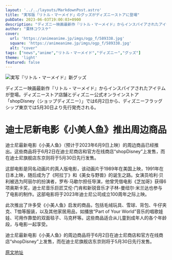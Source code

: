 ```yaml
---
layout: '../../layouts/MarkdownPost.astro'
title: "実写版「リトル・マーメイド」のグッズがディズニーストアに登場"
pubDate: 2023-06-03T19:00:03+0900
description: "ディズニー映画最新作『リトル・マーメイド』からインスパイアされたアイテムが登場。ディズニーストア店舗とディズニー公式オンラインストア「shopDisney（ショップディズニー）」では6月2日から、ディズニーフラッグシップ東京では5月30日より先行発売される。"
author: "栗林コウスケ"
cover:
  url: 'https://animeanime.jp/imgs/ogp_f/589338.jpg'
  square: 'https://animeanime.jp/imgs/ogp_f/589338.jpg'
  alt: "cover"
tags: ["news","anime","リトル・マーメイド","ディズニー","グッズ"]
theme: 'light'
featured: false
---
```


![実写『リトル・マーメイド』新グッズ](https://animeanime.jp/imgs/ogp_f/589338.jpg)

ディズニー映画最新作『リトル・マーメイド』からインスパイアされたアイテムが登場。ディズニーストア店舗とディズニー公式オンラインストア「shopDisney（ショップディズニー）」では6月2日から、ディズニーフラッグシップ東京では5月30日より先行発売される。

# 迪士尼新电影《小美人鱼》推出周边商品

迪士尼最新电影《小美人鱼》（预计于2023年6月9日上映）的周边商品已经推出。这些商品将于6月2日在迪士尼商店和官方在线商店“shopDisney”上发售，而在迪士尼旗舰店东京则将于5月30日先行发售。

这部电影是同名动画片的真人版电影，该动画片于1989年在美国上映，1991年在日本上映，随后成为了《阿拉丁》和《美女与野兽》的诞生之路。女演员哈利·贝利被选为阿丽尔的扮演者，罗布·马歇尔担任导演，他曾凭借电影《芝加哥》获得6项奥斯卡奖，迪士尼音乐巨匠艾伦·门肯和新锐音乐才子林-曼纽尔·米兰达也参与了电影的制作。这部电影将于2023年迪士尼公司成立100周年之际上映。

此次推出了许多受《小美人鱼》启发的商品，包括毛绒玩具、雪球、背包、牛仔夹克、T恤等服装，以及其他家居用品，如播放“Part of Your World”音乐的唱歌娃娃、可用作靠垫的双面毯子、马克杯等。这些商品适合从儿童到成年人的各个年龄段，与电影一起享受。

迪士尼最新电影《小美人鱼》的周边商品将于6月2日在迪士尼商店和官方在线商店“shopDisney”上发售，而在迪士尼旗舰店东京则将于5月30日先行发售。

  [原文地址](https://animeanime.jp/article/2023/06/03/77725.html)